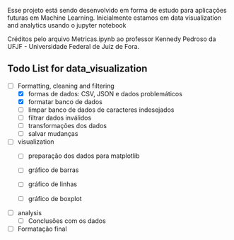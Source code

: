 Esse projeto está sendo desenvolvido em forma de estudo para aplicações futuras em Machine Learning.
Inicialmente estamos em data visualization and analytics usando o jupyter notebook

Créditos pelo arquivo Metricas.ipynb ao professor Kennedy Pedroso da UFJF - Universidade Federal de Juiz de Fora.


## Todo List for data_visualization

- [ ] Formatting, cleaning and filtering
    - [x] formas de dados: CSV, JSON e dados problemáticos
    - [x] formatar banco de dados
    - [ ] limpar banco de dados de caracteres indesejados
    - [ ] filtrar dados inválidos
    - [ ] transformações dos dados
    - [ ] salvar mudanças

- [ ] visualization
    - [ ] preparação dos dados para matplotlib
    - [ ] gráfico de barras
    - [ ] gráfico de linhas 
    - [ ] gráfico de boxplot


- [ ] analysis
    - [ ] Conclusões com os dados

- [ ] Formatação final